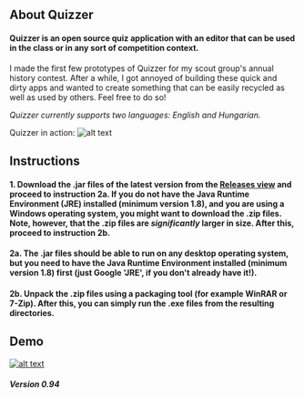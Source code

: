 ## About Quizzer

#### Quizzer is an open source quiz application with an editor that can be used in the class or in any sort of competition context.
I made the first few prototypes of Quizzer for my scout group's annual history contest. After a while, I got annoyed of building these quick and dirty apps and wanted to create something that can be easily recycled as well as used by others. Feel free to do so!

*Quizzer currently supports two languages: English and Hungarian.*

Quizzer in action:
![alt text](https://i.imgur.com/p8MTv4o.jpg "Quizzer in action")

## Instructions

#### 1. Download the .jar files of the latest version from the [Releases view](https://github.com/hszilard93/Quizzer/releases) and proceed to instruction 2a. If you do not have the Java Runtime Environment (JRE) installed (minimum version 1.8), and you are using a Windows operating system, you might want to download the .zip files. Note, however, that the .zip files are *significantly* larger in size. After this, proceed to instruction 2b.
#### 2a. The .jar files should be able to run on any desktop operating system, but you need to have the Java Runtime Environment installed (minimum version 1.8) first (just Google 'JRE', if you don't already have it!).
#### 2b. Unpack the .zip files using a packaging tool (for example WinRAR or 7-Zip). After this, you can simply run the .exe files from the resulting directories.

## Demo

[![alt text](https://i.imgur.com/BXr7ANo.jpg "Click for video")](https://www.youtube.com/watch?v=Yfu9C1AcGk0&feature=youtu.be)

##### Version 0.94

